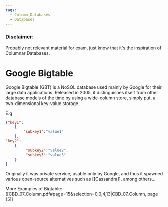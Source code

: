 ```yaml
---
tags:
  - Column_Databases
  - Databases
---
```

### Disclaimer:
Probably not relevant material for exam, just know that it's the inspiration of Columnar Databases.

# Google Bigtable

Google Bigtable (GBT) is a NoSQL database used mainly by Google for their large data applications. Released in 2005, it distinguishes itself from other database models of the time by using a wide-column store, simply put, a two-dimensional key-value storage.

E.g
```json
{"key1":
	{
		"subkey1":"value1"
	},
"key2":
	{
		 "subkey2":"value2",
		 "subkey3":"value3"
	}
}
```

Originally it was private service, usable only by Google, and thus it spawned various open-source alternatives such as [[Cassandra]], among others...

More Examples of Bigtable:
[[CBD_07_Column.pdf#page=15&selection=0,0,4,13|CBD_07_Column, page 15]]